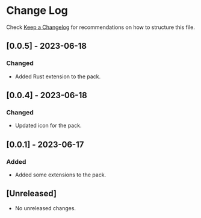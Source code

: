 # Change Log

Check [Keep a Changelog](http://keepachangelog.com/) for recommendations on how to structure this file.

## [0.0.5] - 2023-06-18

### Changed

- Added Rust extension to the pack.

## [0.0.4] - 2023-06-18

### Changed

- Updated icon for the pack.

## [0.0.1] - 2023-06-17

### Added

- Added some extensions to the pack.

## [Unreleased]

- No unreleased changes.
